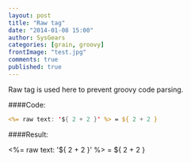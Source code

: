 ```yaml
---
layout: post
title: "Raw tag"
date: "2014-01-08 15:00"
author: SysGears
categories: [grain, groovy]
frontImage: "test.jpg"
comments: true
published: true
---
```


<!--more-->

Raw tag is used here to prevent groovy code parsing.

####Code:

```jsp
<%= raw text: '${ 2 + 2 }' %> = ${ 2 + 2 }
```

####Result:

<%= raw text: '${ 2 + 2 }' %> = ${ 2 + 2 }